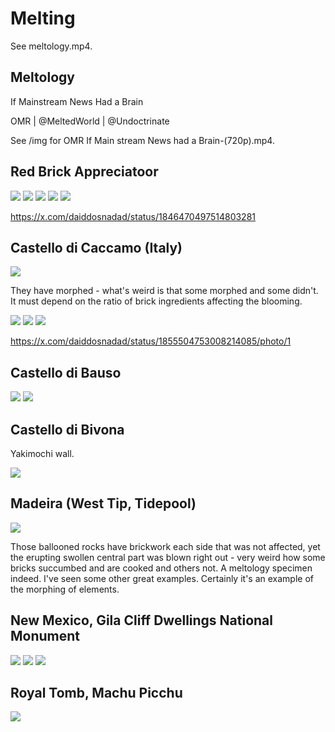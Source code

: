 # Melting

See meltology.mp4.

## Meltology

If Mainstream News Had a Brain

OMR | @MeltedWorld | @Undoctrinate

See /img for OMR If Main stream News had a Brain-(720p).mp4.

## Red Brick Appreciatoor

![](img/sunyaragi.jpeg)
![](img/redbrick.jpeg)
![](img/redbrick2.jpeg)
![](img/redbrick3.jpeg)
![](img/redbrick4.jpeg)

https://x.com/daiddosnadad/status/1846470497514803281

## Castello di Caccamo (Italy)

![](img/melted-bricks.jpeg)

They have morphed - what's weird is that some morphed and some didn't. It must depend on the ratio of brick ingredients affecting the blooming.

![](img/caccamo1.jpeg)
![](img/caccamo2.jpeg)
![](img/caccamo3.jpeg)

https://x.com/daiddosnadad/status/1855504753008214085/photo/1

## Castello di Bauso

![](img/castello-bauso.jpeg)
![](img/castello-bauso2.jpeg)

## Castello di Bivona

Yakimochi wall.

![](img/castello-bivona.jpeg)

## Madeira (West Tip, Tidepool)

![](img/madeira.jpg)

Those ballooned rocks have brickwork each side that was not affected, yet the erupting swollen central part was blown right out - very weird how some bricks succumbed and are cooked and others not. A meltology specimen indeed. I've seen some other great examples. Certainly it's an example of the morphing of elements.

## New Mexico, Gila Cliff Dwellings National Monument

![](img/new-mexico1.jpeg)
![](img/new-mexico2.jpeg)
![](img/new-mexico3.jpeg)

## Royal Tomb, Machu Picchu

![](img/royal-tomb-machu-picchu.jpeg)